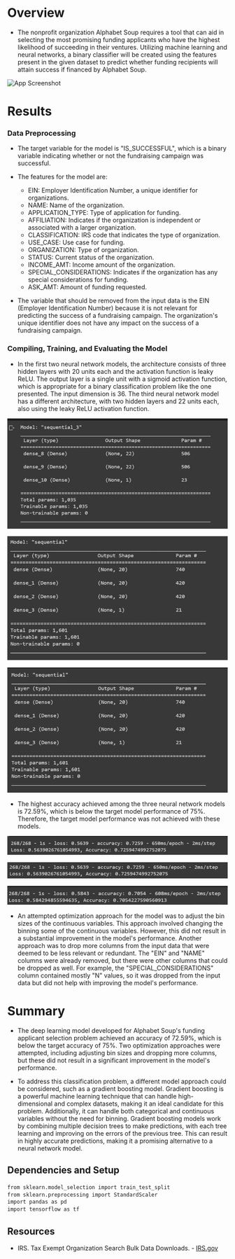 #  Overview

- The nonprofit organization Alphabet Soup requires a tool that can aid in selecting the most promising funding applicants who have the highest likelihood of succeeding in their ventures. Utilizing machine learning and neural networks, a binary classifier will be created using the features present in the given dataset to predict whether funding recipients will attain success if financed by Alphabet Soup.

![App Screenshot](https://www.stockvault.net/data/2009/05/08/108803/preview16.jpg)
# Results

### Data Preprocessing

- The target variable for the model is "IS_SUCCESSFUL", which is a binary variable indicating whether or not the fundraising campaign was successful.

- The features for the model are:

  - EIN: Employer Identification Number, a unique identifier for organizations.
  - NAME: Name of the organization.
  - APPLICATION_TYPE: Type of application for funding.
  - AFFILIATION: Indicates if the organization is independent or associated with a larger organization.
  - CLASSIFICATION: IRS code that indicates the type of organization.
  - USE_CASE: Use case for funding.
  - ORGANIZATION: Type of organization.
  - STATUS: Current status of the organization.
  - INCOME_AMT: Income amount of the organization.
  - SPECIAL_CONSIDERATIONS: Indicates if the organization has any special considerations for funding.
  - ASK_AMT: Amount of funding requested.

- The variable that should be removed from the input data is the EIN (Employer Identification Number) because it is not relevant for predicting the success of a fundraising campaign. The organization's unique identifier does not have any impact on the success of a fundraising campaign.

### Compiling, Training, and Evaluating the Model

- In the first two neural network models, the architecture consists of three hidden layers with 20 units each and the activation function is leaky ReLU. The output layer is a single unit with a sigmoid activation function, which is appropriate for a binary classification problem like the one presented. The input dimension is 36.  The third neural network model has a different architecture, with two hidden layers and 22 units each, also using the leaky ReLU activation function. 

![App Screenshot](https://raw.githubusercontent.com/gnimeth/Deep_learning/main/Output/Screenshot%202023-03-30%20134456.png)

![App Screenshot](https://raw.githubusercontent.com/gnimeth/Deep_learning/main/Output/Screenshot%202023-03-30%20134513.png)

![App Screenshot](https://raw.githubusercontent.com/gnimeth/Deep_learning/main/Output/Screenshot%202023-03-30%20134531.png)

- The highest accuracy achieved among the three neural network models is 72.59%, which is below the target model performance of 75%. Therefore, the target model performance was not achieved with these models.

![App Screenshot](https://raw.githubusercontent.com/gnimeth/Deep_learning/main/Output/Screenshot%202023-03-30%20134552.png)

![App Screenshot](https://raw.githubusercontent.com/gnimeth/Deep_learning/main/Output/Screenshot%202023-03-30%20134609.png)

![App Screenshot](https://raw.githubusercontent.com/gnimeth/Deep_learning/main/Output/Screenshot%202023-03-30%20134624.png)

- An attempted optimization approach for the model was to adjust the bin sizes of the continuous variables. This approach involved changing the binning some of the continuous variables. However, this did not result in a substantial improvement in the model's performance.  Another approach was to drop more columns from the input data that were deemed to be less relevant or redundant. The "EIN" and "NAME" columns were already removed, but there were other columns that could be dropped as well. For example, the "SPECIAL_CONSIDERATIONS" column contained mostly "N" values, so it was dropped from the input data but did not help with improving the model's performance.

# Summary

- The deep learning model developed for Alphabet Soup's funding applicant selection problem achieved an accuracy of 72.59%, which is below the target accuracy of 75%. Two optimization approaches were attempted, including adjusting bin sizes and dropping more columns, but these did not result in a significant improvement in the model's performance.

- To address this classification problem, a different model approach could be considered, such as a gradient boosting model. Gradient boosting is a powerful machine learning technique that can handle high-dimensional and complex datasets, making it an ideal candidate for this problem. Additionally, it can handle both categorical and continuous variables without the need for binning. Gradient boosting models work by combining multiple decision trees to make predictions, with each tree learning and improving on the errors of the previous tree. This can result in highly accurate predictions, making it a promising alternative to a neural network model.



## Dependencies and Setup

```bash
from sklearn.model_selection import train_test_split
from sklearn.preprocessing import StandardScaler
import pandas as pd
import tensorflow as tf
```


## Resources
- IRS. Tax Exempt Organization Search Bulk Data Downloads. - [IRS.gov](https://www.irs.gov/charities-non-profits/tax-exempt-organization-search-bulk-data-downloads)
